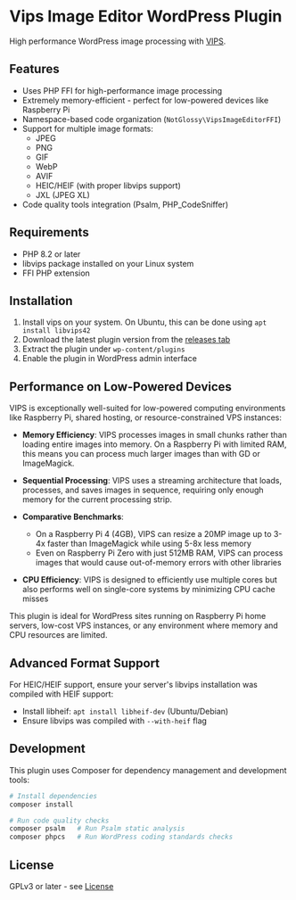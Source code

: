 # Vips Image Editor WordPress Plugin

High performance WordPress image processing with [VIPS](https://libvips.github.io/libvips/).

## Features

* Uses PHP FFI for high-performance image processing
* Extremely memory-efficient - perfect for low-powered devices like Raspberry Pi
* Namespace-based code organization (`NotGlossy\VipsImageEditorFFI`)
* Support for multiple image formats:
  * JPEG
  * PNG
  * GIF
  * WebP
  * AVIF
  * HEIC/HEIF (with proper libvips support)
  * JXL (JPEG XL)
* Code quality tools integration (Psalm, PHP_CodeSniffer)

## Requirements

* PHP 8.2 or later
* libvips package installed on your Linux system
* FFI PHP extension

## Installation
 
1. Install vips on your system. On Ubuntu, this can be done using `apt install libvips42`
2. Download the latest plugin version from the [releases tab](https://github.com/notglossy/vips-image-editor-ffi/releases)
3. Extract the plugin under `wp-content/plugins`
4. Enable the plugin in WordPress admin interface

## Performance on Low-Powered Devices

VIPS is exceptionally well-suited for low-powered computing environments like Raspberry Pi, shared hosting, or resource-constrained VPS instances:

* **Memory Efficiency**: VIPS processes images in small chunks rather than loading entire images into memory. On a Raspberry Pi with limited RAM, this means you can process much larger images than with GD or ImageMagick.

* **Sequential Processing**: VIPS uses a streaming architecture that loads, processes, and saves images in sequence, requiring only enough memory for the current processing strip.

* **Comparative Benchmarks**:
  * On a Raspberry Pi 4 (4GB), VIPS can resize a 20MP image up to 3-4x faster than ImageMagick while using 5-8x less memory
  * Even on Raspberry Pi Zero with just 512MB RAM, VIPS can process images that would cause out-of-memory errors with other libraries

* **CPU Efficiency**: VIPS is designed to efficiently use multiple cores but also performs well on single-core systems by minimizing CPU cache misses

This plugin is ideal for WordPress sites running on Raspberry Pi home servers, low-cost VPS instances, or any environment where memory and CPU resources are limited.

## Advanced Format Support

For HEIC/HEIF support, ensure your server's libvips installation was compiled with HEIF support:
- Install libheif: `apt install libheif-dev` (Ubuntu/Debian)
- Ensure libvips was compiled with `--with-heif` flag

## Development

This plugin uses Composer for dependency management and development tools:

```bash
# Install dependencies
composer install

# Run code quality checks
composer psalm   # Run Psalm static analysis
composer phpcs   # Run WordPress coding standards checks
```

## License

GPLv3 or later - see [License](http://www.gnu.org/licenses/gpl-3.0.html)
